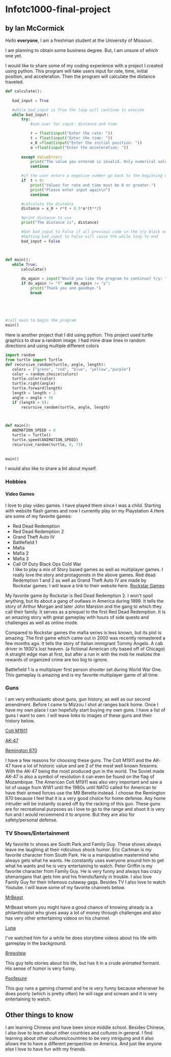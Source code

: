 # Infotc1000-final-project
## by Ian McCormick
 *Hello*  **everyone**, I am a freshman student at the University of Missouri. 
 
 I am planning to obtain some business degree. But, I am unsure of which one yet.
 
 I would like to share some of my coding experience with a project I created using python. This program will take users input for rate, time, initial position, and acceleration. Then the program will calculate the distance traveled.
 ```python
def calculate():
    
    bad_input = True

    #while bad_input is True the loop will continue to execute
    while bad_input:
        try: 
            #ask user for input: distance and time

            r = float(input("Enter the rate: "))
            t = float(input("Enter the time: "))
            x_0 =float(input("Enter the initial position: "))
            a =float(input("Enter the acceleration: "))
            
        except ValueError:
            print("The value you entered is invalid. Only numerical values are valid")
            continue

        #if the user enters a negative number go back to the beginning of the loop
        if  t < 0:
            print("Values for rate and time must be 0 or greater.")
            print("Please enter input again\n")
            continue

        #calculate the distance
        distance = x_0 + r*t + 0.5*a*(t**2)

        #print distance to use
        print("The distance is", distance)

        #Set bad_input to False if all previous code in the try block executes successfully
        #Setting bad_input to False will cause the while loop to end
        bad_input = False
        
        

def main():
    while True:
        calculate()

        do_again = input("Would you like the program to continue? Y/y: ")
        if do_again != "Y" and do_again != "y":
            print("Thank you and goodbye.")
            break

           
        


#call main to begin the program
main()


 ```
 Here is another project that I did using python. This project used turtle graphics to draw a random image. I had mine draw lines in random directions and using multiple different colors
 
 ```Python
 import random 
from turtle import Turtle
def recursive_random(turtle, angle, length):
    colors = ["green", "red", "blue", "yellow","purple"]
    color = random.choice(colors)
    turtle.color(color)
    turtle.right(angle)
    turtle.forward(length)
    length = length + 2
    angle = angle + 56
    if (length > 0):
        recursive_random(turtle, angle, length)

    

def main():
    ANIMATION_SPEED = 0
    turtle = Turtle()
    turtle.speed(ANIMATION_SPEED)
    recursive_random(turtle, 0, 73)
    
    
main()

```

 I would also like to share a bit about myself.
 ### Hobbies
 
 
 #### Video Games
 I love to play video games. I have played them since I was a child. Starting with website flash games and now I currently play on my Playstation 4.Here are some of my favorite games:
 
 - Red Dead Redemption 
 - Red Dead Redemption 2
 - Grand Theft Auto IV
 - Battlefield 1
 - Mafia
 - Mafia 2
 - Mafia 3
 - Call Of Duty Black Ops Cold War  
 I like to play a mix of Story based games as well as multiplayer games. I really love the story and protagonists in the above games. Red dead Redemption 1 and 2 as well as Grand Theft Auto IV are made by Rockstar games. I will leave a link to their website here. [Rockstar Games](https://www.rockstargames.com) 
 
 My favorite game by Rockstar is Red Dead Redemption 2. I won't spoil anything, but its about a gang of outlaws in America during 1899. It tells the story of Arthur Morgan and later John Marston and the gang to which they call their family. It serves as a prequel to the first Red Dead Redemption. It is an amazing story with great gameplay with hours of side quests and challenges as well as online mode.
 
 Compared to Rockstar games the mafia series is less known, but its plot is amazing. The first game which came out in 2000 was recently remastered a few months ago. It tells the story of Italian immigrant Tommy Angelo. A cab driver in 1930's lost heaven. (a fictional American city based off of Chicago) A straight edge man at first, but after a run in with the mob he realizes the rewards of organized crime are too big to ignore.
 
 Battlefield 1 is a multiplayer first person shooter set during World War One. This gameplay is amazing and is my favorite multiplayer game of all time.
  
  
  
  
  
  
  
  ### Guns
  I am very enthusiastic about guns, gun history, as well as our second amendment. Before I came to Mizzou I shot at ranges back home. Once I have my own place I can hopefully start buying my own guns. I have a list of guns I want to own. I will leave links to images of these guns and their history below.
  
  [Colt M1911](https://en.wikipedia.org/wiki/M1911_pistol)
  
  [AK-47](https://en.wikipedia.org/wiki/AK-47)
  
  [Remington 870](https://en.wikipedia.org/wiki/Remington_Model_870)
  
  I have a few reasons for choosing these guns. The Colt M1911 and the AK-47 have a lot of historic value and are 2 of the most well known firearms. With the AK-47 being the most produced gun in the world. The Soviet made AK-47 is also a symbol of revolution it can even be found on the flag of Mozambique. The American Colt M1911 was also very important and saw a lot of usage from WW1 until the 1980s until NATO called for American to have their armed forces use the M9 Beretta instead. I choose the Remington 870 because I feel that it is a very good choice for home defense. Any home intruder will be instantly scared off by the racking of this gun. These guns are for recreational purpsoes as I love to go to the range and shoot it is very fun and I would recommend it to anyone. But they are also for safety/personal defense.
  
  
  
  
  
  
  ### TV Shows/Entertainment
  My favorite tv shows are South Park and Family Guy. These shows always leave me laughing at their ridiculous shock humor. Eric Cartman is my favorite character from South Park. He is a manipulative mastermind who always gets what he wants. He constantly uses everyone around him to get what he wants and he is very entertaining to watch. Peter Griffin is my favorite character from Family Guy. He is very funny and always has crazy shenanigans that gets him and his friends/family in trouble. I also love Family Guy for their infamous cutaway gags. Besides TV I also love to watch Youtube. I will leave some of my favorite channels below.
  
  [MrBeast](https://www.youtube.com/user/MrBeast6000)
  
  MrBeast whom you might have a good chance of knowing already is a philanthropist who gives away a lot of money through challenges and also has very other entertaining videos on his channel.
  
  [Luna](https://www.youtube.com/user/AustinFFA)
  
  I've watched him for a while he does storytime videos about his life with gameplay in the background.
  
  [Brewstew](https://www.youtube.com/user/brewstewfilms)
  
  This guy tells stories about his life, but has it in a crude animated formant. His sense of humor is very funny.
  
  [Poofesure](https://www.youtube.com/user/Poofesure) 
 
 This guy runs a gaming channel and he is very funny because whenever he does poorly (which is pretty often) he will rage and scream and it is very entertaining to watch.
 
 
 
 
 ## Other things to know 
 
 I am learning Chinese and have been since middle school. Besides Chinese, I also love to learn about other countries and cultures in general. I find learning about other cultures/countries to be very intriguing and it also allows me to have a different perspective on America. And just like anyone else I love to have fun with my friends.
  
  
  

